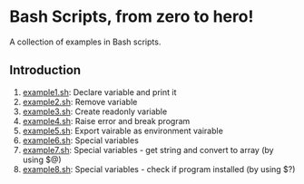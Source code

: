 # Bash Scripts, from zero to hero!
A collection of examples in Bash scripts.


## Introduction

1. [example1.sh](Introduction/example1.sh): Declare variable and print it
2. [example2.sh](Introduction/example2.sh): Remove variable
3. [example3.sh](Introduction/example3.sh): Create readonly variable
4. [example4.sh](Introduction/example4.sh): Raise error and break program
5. [example5.sh](Introduction/example5.sh): Export vairable as environment vairable
5. [example6.sh](Introduction/example6.sh): Special variables
5. [example7.sh](Introduction/example7.sh): Special variables - get string and convert to array (by using $@)
5. [example8.sh](Introduction/example8.sh): Special variables - check if program installed (by using $?)
